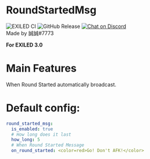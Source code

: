 # RoundStartedMsg
![EXILED CI](https://github.com/galaxy119/EXILED/workflows/EXILED%20CI/badge.svg?branch=2.0.0)
![GitHub Release](https://img.shields.io/github/release/TW527E/RoundStartedMsg/all.svg?style=flat)
<a href="https://discord.gg/vCTtKazpZz">
  <img src="https://img.shields.io/discord/892799334289145896?logo=discord" alt="Chat on Discord">
</a><br>
Made by 誠誠#7773

**For EXILED 3.0**

# Main Features
When Round Started automatically broadcast.

# Default config:
```yaml
round_started_msg:
  is_enabled: true
  # How long does it last
  how_long: 5
  # When Round Started Message
  on_round_started: <color=red>Go! Don't AFK!</color>
```
